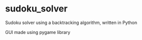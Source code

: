 # sudoku_solver
Sudoku solver using a backtracking algorithm, written in Python

GUI made using pygame library
